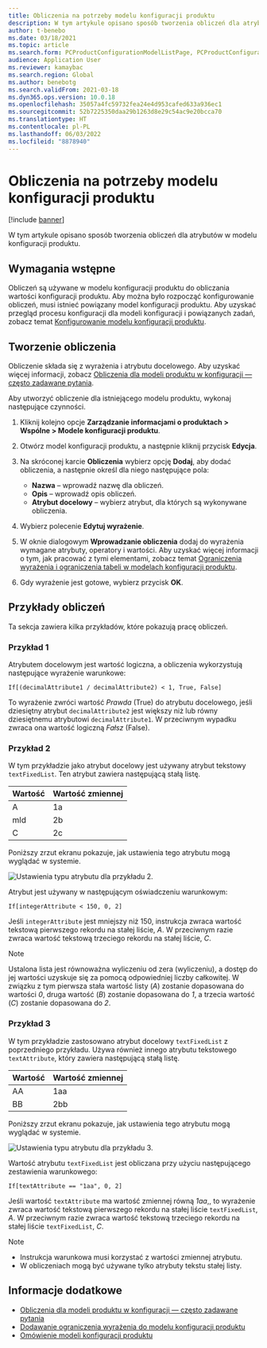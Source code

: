 ```yaml
---
title: Obliczenia na potrzeby modelu konfiguracji produktu
description: W tym artykule opisano sposób tworzenia obliczeń dla atrybutów w modelu konfiguracji produktu
author: t-benebo
ms.date: 03/18/2021
ms.topic: article
ms.search.form: PCProductConfigurationModelListPage, PCProductConfigurationModelDetails
audience: Application User
ms.reviewer: kamaybac
ms.search.region: Global
ms.author: benebotg
ms.search.validFrom: 2021-03-18
ms.dyn365.ops.version: 10.0.18
ms.openlocfilehash: 35057a4fc59732fea24e4d953cafed633a936ec1
ms.sourcegitcommit: 52b7225350daa29b1263d8e29c54ac9e20bcca70
ms.translationtype: HT
ms.contentlocale: pl-PL
ms.lasthandoff: 06/03/2022
ms.locfileid: "8878940"
---
```

# <a name="product-configuration-model-calculations"></a>Obliczenia na potrzeby modelu konfiguracji produktu

[!include [banner](../includes/banner.md)]

W tym artykule opisano sposób tworzenia obliczeń dla atrybutów w modelu konfiguracji produktu.

## <a name="prerequisites"></a>Wymagania wstępne

Obliczeń są używane w modelu konfiguracji produktu do obliczania wartości konfiguracji produktu. Aby można było rozpocząć konfigurowanie obliczeń, musi istnieć powiązany model konfiguracji produktu. Aby uzyskać przegląd procesu konfiguracji dla modeli konfiguracji i powiązanych zadań, zobacz temat [Konfigurowanie modelu konfiguracji produktu](set-up-maintain-product-configuration-model.md).

## <a name="create-a-calculation"></a>Tworzenie obliczenia

Obliczenie składa się z wyrażenia i atrybutu docelowego. Aby uzyskać więcej informacji, zobacz [Obliczenia dla modeli produktu w konfiguracji — często zadawane pytania](calculate-product-configuration-models.md).

Aby utworzyć obliczenie dla istniejącego modelu produktu, wykonaj następujące czynności.

1. Kliknij kolejno opcje **Zarządzanie informacjami o produktach \> Wspólne \> Modele konfiguracji produktu**.
1. Otwórz model konfiguracji produktu, a następnie kliknij przycisk **Edycja**.
1. Na skróconej karcie **Obliczenia** wybierz opcję **Dodaj**, aby dodać obliczenia, a następnie określ dla niego następujące pola:

    - **Nazwa** – wprowadź nazwę dla obliczeń.
    - **Opis** – wprowadź opis obliczeń.
    - **Atrybut docelowy** – wybierz atrybut, dla których są wykonywane obliczenia.

1. Wybierz polecenie **Edytuj wyrażenie**.
1. W oknie dialogowym **Wprowadzanie obliczenia** dodaj do wyrażenia wymagane atrybuty, operatory i wartości. Aby uzyskać więcej informacji o tym, jak pracować z tymi elementami, zobacz temat [Ograniczenia wyrażenia i ograniczenia tabeli w modelach konfiguracji produktu](expression-constraints-table-constraints-product-configuration-models.md).
1. Gdy wyrażenie jest gotowe, wybierz przycisk **OK**.

## <a name="calculation-examples"></a>Przykłady obliczeń

Ta sekcja zawiera kilka przykładów, które pokazują pracę obliczeń.

### <a name="example-1"></a>Przykład 1

Atrybutem docelowym jest wartość logiczna, a obliczenia wykorzystują następujące wyrażenie warunkowe:

`If[(decimalAttribute1 / decimalAttribute2) < 1, True, False]`

To wyrażenie zwróci wartość *Prawda* (True) do atrybutu docelowego, jeśli dziesiętny atrybut `decimalAttribute2` jest większy niż lub równy dziesiętnemu atrybutowi `decimalAttribute1`. W przeciwnym wypadku zwraca ona wartość logiczną *Fałsz* (False).

### <a name="example-2"></a>Przykład 2

W tym przykładzie jako atrybut docelowy jest używany atrybut tekstowy `textFixedList`. Ten atrybut zawiera następującą stałą listę.

| Wartość | Wartość zmiennej |
|---|---|
| A | 1a |
| mld | 2b |
| C | 2c |

Poniższy zrzut ekranu pokazuje, jak ustawienia tego atrybutu mogą wyglądać w systemie.

![Ustawienia typu atrybutu dla przykładu 2.](media/model-calculations-example2.png "Ustawienia typu atrybutu dla przykładu 2")

Atrybut jest używany w następującym oświadczeniu warunkowym:

`If[integerAttribute < 150, 0, 2]`

Jeśli `integerAttribute` jest mniejszy niż 150, instrukcja zwraca wartość tekstową pierwszego rekordu na stałej liście, *A*. W przeciwnym razie zwraca wartość tekstową trzeciego rekordu na stałej liście, *C*.

> [!NOTE]
> Ustalona lista jest równoważna wyliczeniu od zera (wyliczeniu), a dostęp do jej wartości uzyskuje się za pomocą odpowiedniej liczby całkowitej. W związku z tym pierwsza stała wartość listy (*A*) zostanie dopasowana do wartości *0*, druga wartość (*B*) zostanie dopasowana do *1*, a trzecia wartość (*C*) zostanie dopasowana do *2*.

### <a name="example-3"></a>Przykład 3

W tym przykładzie zastosowano atrybut docelowy `textFixedList` z poprzedniego przykładu. Używa również innego atrybutu tekstowego `textAttribute`, który zawiera następującą stałą listę.

| Wartość | Wartość zmiennej |
|---|---|
| AA | 1aa |
| BB | 2bb |

Poniższy zrzut ekranu pokazuje, jak ustawienia tego atrybutu mogą wyglądać w systemie.

![Ustawienia typu atrybutu dla przykładu 3.](media/model-calculations-example3.png "Ustawienia typu atrybutu dla przykładu 3")

Wartość atrybutu `textFixedList` jest obliczana przy użyciu następującego zestawienia warunkowego:

`If[textAttribute == "1aa", 0, 2]`

Jeśli wartość `textAttribute` ma wartość zmiennej równą *1aa*,, to wyrażenie zwraca wartość tekstową pierwszego rekordu na stałej liście `textFixedList`, *A*. W przeciwnym razie zwraca wartość tekstową trzeciego rekordu na stałej liście `textFixedList`, *C*.

> [!NOTE]
> - Instrukcja warunkowa musi korzystać z wartości zmiennej atrybutu.
> - W obliczeniach mogą być używane tylko atrybuty tekstu stałej listy.

## <a name="see-also"></a>Informacje dodatkowe

- [Obliczenia dla modeli produktu w konfiguracji — często zadawane pytania](calculate-product-configuration-models.md)
- [Dodawanie ograniczenia wyrażenia do modelu konfiguracji produktu](tasks/add-expression-constraint-product-configuration-model.md)
- [Omówienie modeli konfiguracji produktu](product-configuration-models.md)
